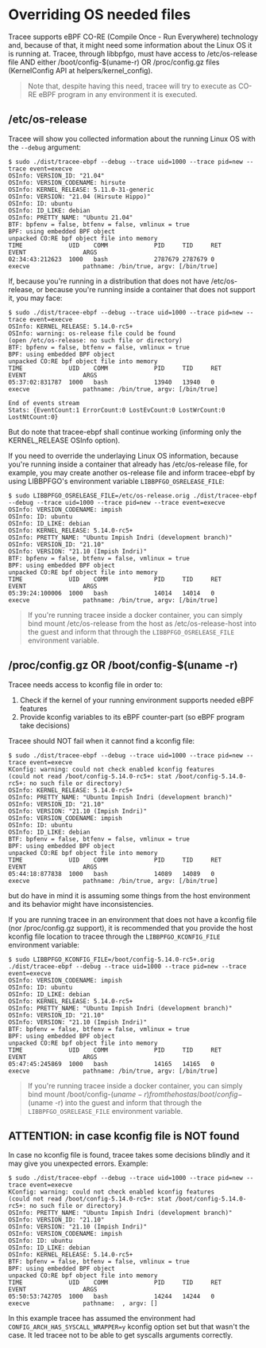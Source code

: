 # Overriding OS needed files

Tracee supports eBPF CO-RE (Compile Once - Run Everywhere) technology and,
because of that, it might need some information about the Linux OS it is
running at. Tracee, through libbpfgo, must have access to /etc/os-release file
AND either /boot/config-$(uname-r) OR /proc/config.gz files (KernelConfig API
at helpers/kernel_config).

> Note that, despite having this need, tracee will try to execute as CO-RE eBPF
> program in any environment it is executed.

## /etc/os-release

Tracee will show you collected information about the running Linux OS with the
`--debug` argument:

```
$ sudo ./dist/tracee-ebpf --debug --trace uid=1000 --trace pid=new --trace event=execve
OSInfo: VERSION_ID: "21.04"
OSInfo: VERSION_CODENAME: hirsute
OSInfo: KERNEL_RELEASE: 5.11.0-31-generic
OSInfo: VERSION: "21.04 (Hirsute Hippo)"
OSInfo: ID: ubuntu
OSInfo: ID_LIKE: debian
OSInfo: PRETTY_NAME: "Ubuntu 21.04"
BTF: bpfenv = false, btfenv = false, vmlinux = true
BPF: using embedded BPF object
unpacked CO:RE bpf object file into memory
TIME             UID    COMM             PID     TID     RET              EVENT                ARGS
02:34:43:212623  1000   bash             2787679 2787679 0                execve               pathname: /bin/true, argv: [/bin/true]
```

If, because you're running in a distribution that does not have
/etc/os-release, or because you're running inside a container that does not
support it, you may face:

```
$ sudo ./dist/tracee-ebpf --debug --trace uid=1000 --trace pid=new --trace event=execve
OSInfo: KERNEL_RELEASE: 5.14.0-rc5+
OSInfo: warning: os-release file could be found
(open /etc/os-release: no such file or directory)
BTF: bpfenv = false, btfenv = false, vmlinux = true
BPF: using embedded BPF object
unpacked CO:RE bpf object file into memory
TIME             UID    COMM             PID     TID     RET              EVENT                ARGS
05:37:02:831787  1000   bash             13940   13940   0                execve               pathname: /bin/true, argv: [/bin/true]

End of events stream
Stats: {EventCount:1 ErrorCount:0 LostEvCount:0 LostWrCount:0 LostNtCount:0}
```

But do note that tracee-ebpf shall continue working (informing only the
KERNEL_RELEASE OSInfo option).

If you need to override the underlaying Linux OS information, because you're
running inside a container that already has /etc/os-release file, for example,
you may create another os-release file and inform tracee-ebpf by using
LIBBPFGO's environment variable `LIBBPFGO_OSRELEASE_FILE`:

```
$ sudo LIBBPFGO_OSRELEASE_FILE=/etc/os-release.orig ./dist/tracee-ebpf --debug --trace uid=1000 --trace pid=new --trace event=execve
OSInfo: VERSION_CODENAME: impish
OSInfo: ID: ubuntu
OSInfo: ID_LIKE: debian
OSInfo: KERNEL_RELEASE: 5.14.0-rc5+
OSInfo: PRETTY_NAME: "Ubuntu Impish Indri (development branch)"
OSInfo: VERSION_ID: "21.10"
OSInfo: VERSION: "21.10 (Impish Indri)"
BTF: bpfenv = false, btfenv = false, vmlinux = true
BPF: using embedded BPF object
unpacked CO:RE bpf object file into memory
TIME             UID    COMM             PID     TID     RET              EVENT                ARGS
05:39:24:100006  1000   bash             14014   14014   0                execve               pathname: /bin/true, argv: [/bin/true]
```

> If you're running tracee inside a docker container, you can simply bind mount
> /etc/os-release from the host as /etc/os-release-host into the guest and
> inform that through the `LIBBPFGO_OSRELEASE_FILE` environment variable.

## /proc/config.gz OR /boot/config-$(uname -r)

Tracee needs access to kconfig file in order to:

1. Check if the kernel of your running environment supports needed eBPF features
2. Provide kconfig variables to its eBPF counter-part (so eBPF program take decisions)

Tracee should NOT fail when it cannot find a kconfig file:

```
$ sudo ./dist/tracee-ebpf --debug --trace uid=1000 --trace pid=new --trace event=execve
KConfig: warning: could not check enabled kconfig features
(could not read /boot/config-5.14.0-rc5+: stat /boot/config-5.14.0-rc5+: no such file or directory)
OSInfo: KERNEL_RELEASE: 5.14.0-rc5+
OSInfo: PRETTY_NAME: "Ubuntu Impish Indri (development branch)"
OSInfo: VERSION_ID: "21.10"
OSInfo: VERSION: "21.10 (Impish Indri)"
OSInfo: VERSION_CODENAME: impish
OSInfo: ID: ubuntu
OSInfo: ID_LIKE: debian
BTF: bpfenv = false, btfenv = false, vmlinux = true
BPF: using embedded BPF object
unpacked CO:RE bpf object file into memory
TIME             UID    COMM             PID     TID     RET              EVENT                ARGS
05:44:18:877838  1000   bash             14089   14089   0                execve               pathname: /bin/true, argv: [/bin/true]
```

but do have in mind it is assuming some things from the host environment and
its behavior might have inconsistencies.

If you are running tracee in an environment that does not have a kconfig file
(nor /proc/config.gz support), it is recommended that you provide the host
kconfig file location to tracee through the `LIBBPFGO_KCONFIG_FILE` environment
variable:

```
$ sudo LIBBPFGO_KCONFIG_FILE=/boot/config-5.14.0-rc5+.orig ./dist/tracee-ebpf --debug --trace uid=1000 --trace pid=new --trace event=execve
OSInfo: VERSION_CODENAME: impish
OSInfo: ID: ubuntu
OSInfo: ID_LIKE: debian
OSInfo: KERNEL_RELEASE: 5.14.0-rc5+
OSInfo: PRETTY_NAME: "Ubuntu Impish Indri (development branch)"
OSInfo: VERSION_ID: "21.10"
OSInfo: VERSION: "21.10 (Impish Indri)"
BTF: bpfenv = false, btfenv = false, vmlinux = true
BPF: using embedded BPF object
unpacked CO:RE bpf object file into memory
TIME             UID    COMM             PID     TID     RET              EVENT                ARGS
05:47:45:245869  1000   bash             14165   14165   0                execve               pathname: /bin/true, argv: [/bin/true]
```

> If you're running tracee inside a docker container, you can simply bind mount
> /boot/config-$(uname -r) from the host as /boot/config-$(uname -r) into the
> guest and inform that through the `LIBBPFGO_OSRELEASE_FILE` environment
> variable.

## ATTENTION: in case kconfig file is NOT found

In case no kconfig file is found, tracee takes some decisions blindly and it
may give you unexpected errors. Example:

```
$ sudo ./dist/tracee-ebpf --debug --trace uid=1000 --trace pid=new --trace event=execve
KConfig: warning: could not check enabled kconfig features
(could not read /boot/config-5.14.0-rc5+: stat /boot/config-5.14.0-rc5+: no such file or directory)
OSInfo: PRETTY_NAME: "Ubuntu Impish Indri (development branch)"
OSInfo: VERSION_ID: "21.10"
OSInfo: VERSION: "21.10 (Impish Indri)"
OSInfo: VERSION_CODENAME: impish
OSInfo: ID: ubuntu
OSInfo: ID_LIKE: debian
OSInfo: KERNEL_RELEASE: 5.14.0-rc5+
BTF: bpfenv = false, btfenv = false, vmlinux = true
BPF: using embedded BPF object
unpacked CO:RE bpf object file into memory
TIME             UID    COMM             PID     TID     RET              EVENT                ARGS
05:50:53:742705  1000   bash             14244   14244   0                execve               pathname:  , argv: []
```

In this example tracee has assumed the environment had
`CONFIG_ARCH_HAS_SYSCALL_WRAPPER=y` kconfig option set but that wasn't the
case. It led tracee not to be able to get syscalls arguments correctly.
